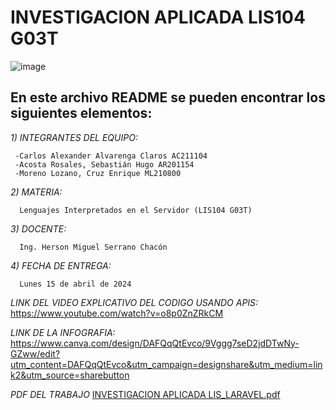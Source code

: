 # INVESTIGACION APLICADA LIS104 G03T
![image](https://user-images.githubusercontent.com/79995182/188522186-37932faa-4194-4c29-b288-f1530fa68e41.png)

 ## En este archivo README se pueden encontrar los siguientes elementos:
 
 *1) INTEGRANTES DEL EQUIPO:*

     -Carlos Alexander Alvarenga Claros AC211104
     -Acosta Rosales, Sebastián Hugo AR201154
     -Moreno Lozano, Cruz Enrique ML210800
     
 *2) MATERIA:*
      
      Lenguajes Interpretados en el Servidor (LIS104 G03T)
      
 *3) DOCENTE:*
      
      Ing. Herson Miguel Serrano Chacón

 *4) FECHA DE ENTREGA:*
 
      Lunes 15 de abril de 2024
      
 *LINK DEL VIDEO EXPLICATIVO DEL CODIGO USANDO APIS:*
 https://www.youtube.com/watch?v=o8p0ZnZRkCM

*LINK DE LA INFOGRAFIA:*
 https://www.canva.com/design/DAFQqQtEvco/9Vggg7seD2jdDTwNy-GZww/edit?utm_content=DAFQqQtEvco&utm_campaign=designshare&utm_medium=link2&utm_source=sharebutton

 *PDF DEL TRABAJO*
 [INVESTIGACION APLICADA LIS_LARAVEL.pdf](https://github.com/Carlos-Alvarenga721/LIS_APIS_LARAVEL_TALLER/files/15045081/INVESTIGACION.APLICADA.LIS_LARAVEL.pdf)

